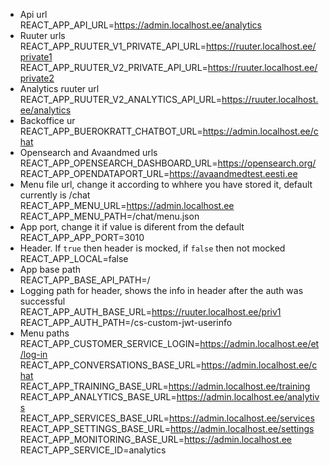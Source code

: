 - Api url  
REACT_APP_API_URL=https://admin.localhost.ee/analytics
- Ruuter urls  
REACT_APP_RUUTER_V1_PRIVATE_API_URL=https://ruuter.localhost.ee/private1  
REACT_APP_RUUTER_V2_PRIVATE_API_URL=https://ruuter.localhost.ee/private2  
- Analytics ruuter url  
REACT_APP_RUUTER_V2_ANALYTICS_API_URL=https://ruuter.localhost.ee/analytics  
- Backoffice ur  
REACT_APP_BUEROKRATT_CHATBOT_URL=https://admin.localhost.ee/chat  
- Opensearch and Avaandmed urls  
REACT_APP_OPENSEARCH_DASHBOARD_URL=https://opensearch.org/  
REACT_APP_OPENDATAPORT_URL=https://avaandmedtest.eesti.ee  
- Menu file url, change it according to whhere you have stored it, default currently is /chat  
REACT_APP_MENU_URL=https://admin.localhost.ee  
REACT_APP_MENU_PATH=/chat/menu.json
- App port, change it if value is diferent from the default  
REACT_APP_APP_PORT=3010  
- Header. If `true` then header is mocked, if `false` then not mocked  
REACT_APP_LOCAL=false  
- App base path  
REACT_APP_BASE_API_PATH=/  
- Logging path for header, shows the info in header after the auth was successful  
REACT_APP_AUTH_BASE_URL=https://ruuter.localhost.ee/priv1  
REACT_APP_AUTH_PATH=/cs-custom-jwt-userinfo  
- Menu paths  
REACT_APP_CUSTOMER_SERVICE_LOGIN=https://admin.localhost.ee/et/log-in
REACT_APP_CONVERSATIONS_BASE_URL=https://admin.localhost.ee/chat
REACT_APP_TRAINING_BASE_URL=https://admin.localhost.ee/training
REACT_APP_ANALYTICS_BASE_URL=https://admin.localhost.ee/analytivs
REACT_APP_SERVICES_BASE_URL=https://admin.localhost.ee/services
REACT_APP_SETTINGS_BASE_URL=https://admin.localhost.ee/settings
REACT_APP_MONITORING_BASE_URL=https://admin.localhost.ee  
REACT_APP_SERVICE_ID=analytics
